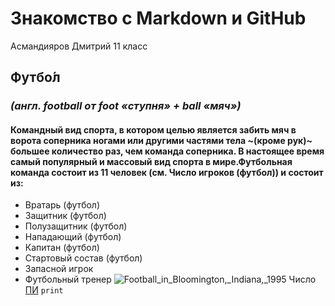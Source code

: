 # Знакомство с Markdown и GitHub
Асмандияров Дмитрий 11 класс
## Футбо́л 
### *(англ. football от foot «ступня» + ball «мяч»)*
#### Командный вид спорта, в котором целью является забить мяч в ворота соперника ногами или другими частями тела ~(кроме рук)~ большее количество раз, чем команда соперника. В настоящее время самый популярный и массовый вид спорта в мире.Футбольная команда состоит из 11 человек (см. Число игроков (футбол)) и состоит из:

* Вратарь (футбол)
* Защитник (футбол)
* Полузащитник (футбол)
* Нападающий (футбол)
* Капитан (футбол)
* Стартовый состав (футбол)
* Запасной игрок
* Футбольный тренер
  ![Football_in_Bloomington,_Indiana,_1995](https://github.com/user-attachments/assets/aa602077-dd9d-49af-90d2-c31128b66892)
Число [ПИ](PI.md)
`print`
